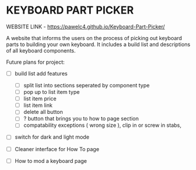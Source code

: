 # KEYBOARD PART PICKER

WEBSITE LINK - https://pawelc4.github.io/Keyboard-Part-Picker/ 

A website that informs the users on the process of picking out keyboard parts to building your own keyboard. It includes a build list and descriptions of all keyboard components.

Future plans for project:
- [ ] build list add features
    - [ ] split list into sections seperated by component type
    - [ ] pop up to list item type
    - [ ] list item price
    - [ ] list item link
    - [ ] delete all button
    - [ ] ? button that brings you to how to page section
    - [ ] compatability exceptions ( wrong size ), clip in or screw in stabs, 
- [ ] switch for dark and light mode
- [ ] Cleaner interface for How To page
- [ ] How to mod a keyboard page
      
